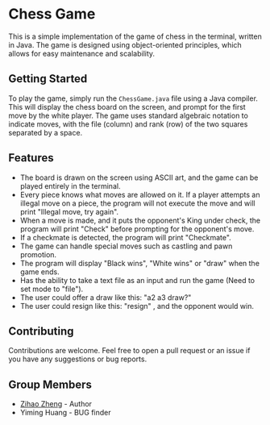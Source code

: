 # Chess Game

This is a simple implementation of the game of chess in the terminal, written in Java. The game is designed using object-oriented principles, which allows for easy maintenance and scalability.

## Getting Started

To play the game, simply run the `ChessGame.java` file using a Java compiler. This will display the chess board on the screen, and prompt for the first move by the white player. The game uses standard algebraic notation to indicate moves, with the file (column) and rank (row) of the two squares separated by a space.

## Features

- The board is drawn on the screen using ASCII art, and the game can be played entirely in the terminal.
- Every piece knows what moves are allowed on it. If a player attempts an illegal move on a piece, the program will not execute the move and will print "Illegal move, try again".
- When a move is made, and it puts the opponent's King under check, the program will print "Check" before prompting for the opponent's move.
- If a checkmate is detected, the program will print "Checkmate".
- The game can handle special moves such as castling and pawn promotion.
- The program will display "Black wins", "White wins" or "draw" when the game ends.
- Has the ability to take a text file as an input and run the game (Need to set mode to "file").
- The user could offer a draw like this: "a2 a3 draw?"
- The user could resign like this: "resign" , and the opponent would win.


## Contributing

Contributions are welcome. Feel free to open a pull request or an issue if you have any suggestions or bug reports.

## Group Members

- [Zihao Zheng](https://github.com/zhengzihao2002) - Author
- Yiming Huang - BUG finder

